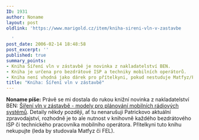 ```yaml
---
ID: 1931
author: Noname
layout: post
oldlink: 'https://www.marigold.cz/item/kniha-sireni-vln-v-zastavbe

  '
post_date: 2006-02-14 18:48:58
post_excerpt: ''
published: true
summary_points:
- Kniha Šíření vln v zástavbě je novinka z nakladatelství BEN.
- Kniha je určena pro bezdrátové ISP a techniky mobilních operátorů.
- Kniha není vhodná jako dárek pro přítelkyni, pokud nestuduje Matfyz/FEL.
title: "Kniha: Šíření vln v zástavbě"
---
```


<p><strong>Noname píše:</strong> Právě se mi dostala do rukou knižní novinka z nakladatelství BEN: <a href="http://shop.ben.cz/121263">Šíření vln v zástavbě - modely pro plánování mobilních rádiových systémů</a>. Detaily někdy později, ať tu nenarušuji Patrickovo aktuální zpravodajství, rozhodně je to ale nutnost v knihovně každého bezdrátového ISP či technického pracovníka mobilního operátora. Přitelkyni tuto knihu nekupujte (leda by studovala Matfyz či FEL).</p>